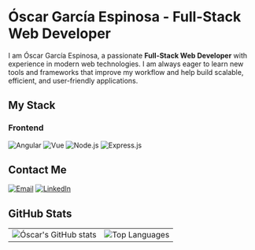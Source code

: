 # Óscar García Espinosa - Full-Stack Web Developer

I am Óscar García Espinosa, a passionate **Full-Stack Web Developer** with experience in modern web technologies. I am always eager to learn new tools and frameworks that improve my workflow and help build scalable, efficient, and user-friendly applications.

## My Stack

### Frontend
<p>
  <img src="https://img.shields.io/badge/Angular-DD0031?style=for-the-badge&logo=angular&logoColor=white" alt="Angular" />
  <img src="https://img.shields.io/badge/Vue.js-4FC08D?style=for-the-badge&logo=vue.js&logoColor=white" alt="Vue" />
  <img src="https://img.shields.io/badge/Node.js-43853D?style=for-the-badge&logo=node.js&logoColor=white" alt="Node.js" />
  <img src="https://img.shields.io/badge/Express.js-000000?style=for-the-badge&logo=express&logoColor=white" alt="Express.js" />
</p>


## Contact Me
<p>
  <a href="mailto:geoscar1100@gmail.com"><img src="https://img.shields.io/badge/Email-D14836?style=for-the-badge&logo=gmail&logoColor=white" alt="Email" /></a>
  <a href="https://www.linkedin.com/in/%C3%B3scar-garc%C3%ADa-espinosa/"><img src="https://img.shields.io/badge/LinkedIn-0077B5?style=for-the-badge&logo=linkedin&logoColor=white" alt="LinkedIn" /></a>
</p>

## GitHub Stats
<table>
  <tr>
    <td style="border">
      <img src="https://github-readme-stats.vercel.app/api?username=OscarGE11&show_icons=true&theme=radical" alt="Óscar's GitHub stats" />
    </td>
    <td style="border">
      <img src="https://github-readme-stats.vercel.app/api/top-langs/?username=OscarGE11&layout=compact&theme=radical" alt="Top Languages" />
    </td>
  </tr>
</table>
